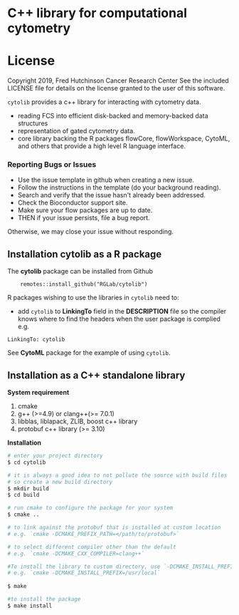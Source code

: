 # C++ library for computational cytometry

# License
Copyright 2019, Fred Hutchinson Cancer Research Center
See the included LICENSE file for details on the license granted to the user of this software.

`cytolib` provides a c++ library for interacting with cytometry data.
- reading FCS into efficient disk-backed and memory-backed data structures
- representation of gated cytometry data.
- core library backing the R packages flowCore, flowWorkspace, CytoML, and others that provide a high level R language interface.


### Reporting Bugs or Issues
- Use the issue template in github when creating a new issue. 
- Follow the instructions in the template (do your background reading).
- Search and verify that the issue hasn't already been addressed.
- Check the Bioconductor support site. 
- Make sure your flow packages are up to date.
- THEN if your issue persists, file a bug report.

Otherwise, we may close your issue without responding.


## Installation cytolib as a R package
The **cytolib** package can be installed from Github

```
    remotes::install_github("RGLab/cytolib")
```


R packages wishing to use the libraries in `cytolib` need to:

- add `cytolib` to **LinkingTo** field in the **DESCRIPTION** file so the compiler knows where to find the headers when the user package is complied
e.g.

```
LinkingTo: cytolib
```
See **CytoML** package for the example of using `cytolib`.

## Installation as a C++ standalone library

**System requirement**
1. cmake
2. g++ (>=4.9) or clang++(>= 7.0.1)
3. libblas, liblapack, ZLIB, boost c++ library
4. protobuf c++ library (>= 3.10)

**Installation**

```bash
# enter your project directory
$ cd cytolib

# it is always a good idea to not pollute the source with build files
# so create a new build directory
$ mkdir build
$ cd build

# run cmake to configure the package for your system
$ cmake ..

# to link against the protobuf that is installed at custom location
# e.g. `cmake -DCMAKE_PREFIX_PATH=</path/to/protobuf>`

# to select different compiler other than the default
# e.g. `cmake -DCMAKE_CXX_COMPILER=clang++` 

#To install the library to custom directory, use `-DCMAKE_INSTALL_PREFIX` option
# e.g. `cmake -DCMAKE_INSTALL_PREFIX=/usr/local` 
   
$ make

#to install the package
$ make install

```
   
